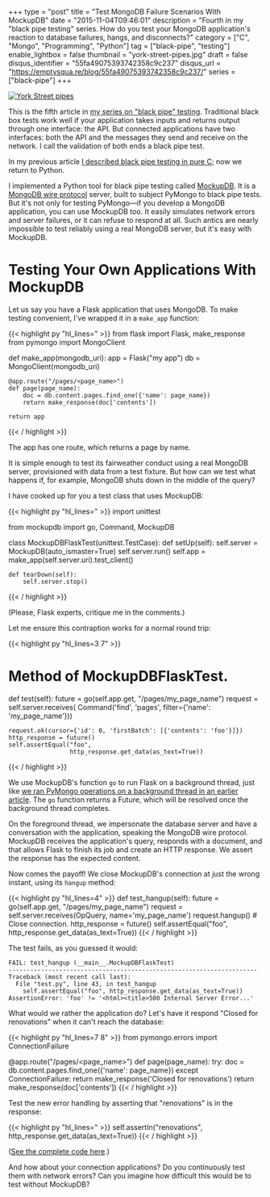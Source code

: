 +++
type = "post"
title = "Test MongoDB Failure Scenarios With MockupDB"
date = "2015-11-04T09:46:01"
description = "Fourth in my \"black pipe testing\" series. How do you test your MongoDB application's reaction to database failures, hangs, and disconnects?"
category = ["C", "Mongo", "Programming", "Python"]
tag = ["black-pipe", "testing"]
enable_lightbox = false
thumbnail = "york-street-pipes.jpg"
draft = false
disqus_identifier = "55fa49075393742358c9c237"
disqus_url = "https://emptysqua.re/blog/55fa49075393742358c9c237/"
series = ["black-pipe"]
+++

<p><a href="https://www.flickr.com/photos/emptysquare/1528243252"><img style="display:block; margin-left:auto; margin-right:auto;" src="york-street-pipes.jpg" alt="York Street pipes" title="York Street pipes" /></a></p>
<p>This is the fifth article in <a href="/black-pipe-testing-series/">my series on "black pipe" testing</a>. Traditional black box tests work well if your application takes inputs and returns output through one interface: the API. But connected applications have two interfaces: both the API and the messages they send and receive on the network. I call the validation of both ends a black pipe test.</p>
<p>In my previous article <a href="/libmongoc-black-pipe-testing-mock-server/">I described black pipe testing in pure C</a>; now we return to Python.</p>
<p>I implemented a Python tool for black pipe testing called
<a href="http://mockupdb.readthedocs.org/">MockupDB</a>. It is a <a href="http://docs.mongodb.org/meta-driver/latest/legacy/mongodb-wire-protocol/">MongoDB wire protocol</a> server, built to subject PyMongo to black pipe tests. But it's not only for testing PyMongo&mdash;if you develop a MongoDB application, you can use MockupDB too. It easily simulates network errors and server failures, or it can refuse to respond at all. Such antics are nearly impossible to test reliably using a real MongoDB server, but it's easy with MockupDB.</p>
<h1 id="testing-your-own-applications-with-mockupdb">Testing Your Own Applications With MockupDB</h1>
<p>Let us say you have a Flask application that uses MongoDB. To make testing convenient, I've wrapped it in a <code>make_app</code> function:</p>


{{< highlight py "hl_lines=" >}}
from flask import Flask, make_response
from pymongo import MongoClient

def make_app(mongodb_uri):
    app = Flask("my app")
    db = MongoClient(mongodb_uri)

    @app.route("/pages/<page_name>")
    def page(page_name):
        doc = db.content.pages.find_one({'name': page_name})
        return make_response(doc['contents'])

    return app
{{< / highlight >}}

<p>The app has one route, which returns a page by name.</p>
<p>It is simple enough to test its fairweather conduct using a real MongoDB server, provisioned with data from a test fixture. But how can we test what happens if, for example, MongoDB shuts down in the middle of the query?</p>
<p>I have cooked up for you a test class that uses MockupDB:</p>

{{< highlight py "hl_lines=" >}}
import unittest

from mockupdb import go, Command, MockupDB


class MockupDBFlaskTest(unittest.TestCase):
    def setUp(self):
        self.server = MockupDB(auto_ismaster=True)
        self.server.run()
        self.app = make_app(self.server.uri).test_client()

    def tearDown(self):
        self.server.stop()
{{< / highlight >}}

<p>(Please, Flask experts, critique me in the comments.)</p>
<p>Let me ensure this contraption works for a normal round trip:</p>

{{< highlight py "hl_lines=3 7" >}}
# Method of MockupDBFlaskTest.
def test(self):
    future = go(self.app.get, "/pages/my_page_name")
    request = self.server.receives(
        Command('find', 'pages', filter={'name': 'my_page_name'}))

    request.ok(cursor={'id': 0, 'firstBatch': [{'contents': 'foo'}]})
    http_response = future()
    self.assertEqual("foo",
                     http_response.get_data(as_text=True))
{{< / highlight >}}

<p>We use MockupDB's function <code>go</code> to run Flask on a background thread, just like <a href="/black-pipe-testing-pymongo/">we ran PyMongo operations on a background thread in an earlier article</a>. The <code>go</code> function returns a Future, which will be resolved once the background thread completes.</p>
<p>On the foreground thread, we impersonate the database server and have a conversation with the application, speaking the MongoDB wire protocol. MockupDB receives the application's query, responds with a document, and that allows Flask to finish its job and create an HTTP response. We assert the response has the expected content.</p>
<p>Now comes the payoff! We close MockupDB's connection at just the wrong instant, using its <code>hangup</code> method:</p>
{{< highlight py "hl_lines=4" >}}
def test_hangup(self):
    future = go(self.app.get, "/pages/my_page_name")
    request = self.server.receives(OpQuery, name='my_page_name')
    request.hangup()  # Close connection.
    http_response = future()
    self.assertEqual("foo",
                     http_response.get_data(as_text=True))
{{< / highlight >}}


<p>The test fails, as you guessed it would:</p>

```
FAIL: test_hangup (__main__.MockupDBFlaskTest)
---------------------------------------------------------------------
Traceback (most recent call last):
  File "test.py", line 43, in test_hangup
    self.assertEqual("foo", http_response.get_data(as_text=True))
AssertionError: 'foo' != '<html><title>500 Internal Server Error...'
```

<p>What would we rather the application do? Let's have it respond "Closed for renovations" when it can't reach the database:</p>

{{< highlight py "hl_lines=7 8" >}}
from pymongo.errors import ConnectionFailure

@app.route("/pages/<page_name>")
def page(page_name):
    try:
        doc = db.content.pages.find_one({'name': page_name})
    except ConnectionFailure:
        return make_response('Closed for renovations')
    return make_response(doc['contents'])
{{< / highlight >}}

<p>Test the new error handling by asserting that "renovations" is in the response:</p>

{{< highlight py "hl_lines=" >}}
self.assertIn("renovations",
              http_response.get_data(as_text=True))
{{< / highlight >}}

<p>(<a href="https://gist.github.com/ajdavis/96e4c64be32fce042f10">See the complete code here</a>.)</p>
<p>And how about your connection applications? Do you continuously test them with network errors? Can you imagine how difficult this would be to test without MockupDB?</p>
